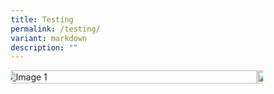 ```yaml
---
title: Testing
permalink: /testing/
variant: markdown
description: ""
---
```

<style>
* {
margin: 0;
padding: 0;
box-sizing: border-box;
}

.slideshow-container {
width: 100%;
max-width: 600px;
margin: auto;
overflow: hidden;
position: relative;
}

.slides {
display: flex;
width: 300%; /* Total width = 100% * 3 images */
animation: slideAnimation 9s infinite;
}

.slide {
width: 100%; /* Each slide takes up 100% of the container */
height: auto;
}

.slide img {
width: 100%;
height: auto;
}

/* Animation to shift the slides */
@keyframes slideAnimation {
0% {
transform: translateX(0);
}
33% {
transform: translateX(-100%);
}
66% {
transform: translateX(-200%);
}
100% {
transform: translateX(0);
}
}
</style>

<div class="slideshow-container">
<div class="slides">
<div class="slide"><img alt="Image 1" src="image1.jpg"></div>
<div class="slide"><img alt="Image 2" src="image2.jpg"></div>
<div class="slide"><img alt="Image 3" src="image3.jpg"></div>
</div>
</div>

